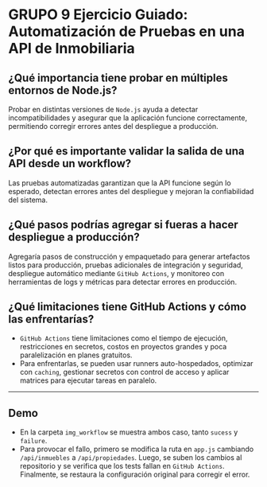 # GRUPO 9 Ejercicio Guiado: Automatización de Pruebas en una API de Inmobiliaria

## ¿Qué importancia tiene probar en múltiples entornos de Node.js?

Probar en distintas versiones de `Node.js` ayuda a detectar incompatibilidades y asegurar que la aplicación funcione correctamente, permitiendo corregir errores antes del despliegue a producción.

##  ¿Por qué es importante validar la salida de una API desde un workflow?

Las pruebas automatizadas garantizan que la API funcione según lo esperado, detectan errores antes del despliegue y mejoran la confiabilidad del sistema.

## ¿Qué pasos podrías agregar si fueras a hacer despliegue a producción?

Agregaría pasos de construcción y empaquetado para generar artefactos listos para producción, pruebas adicionales de integración y seguridad, despliegue automático mediante `GitHub Actions`, y monitoreo con herramientas de logs y métricas para detectar errores en producción.

## ¿Qué limitaciones tiene GitHub Actions y cómo las enfrentarías?

- `GitHub Actions` tiene limitaciones como el tiempo de ejecución, restricciones en secretos, costos en proyectos grandes y poca paralelización en planes gratuitos. 
- Para enfrentarlas, se pueden usar runners auto-hospedados, optimizar con `caching`, gestionar secretos con control de acceso y aplicar matrices para ejecutar tareas en paralelo.

----------------

## Demo
- En la carpeta `img_workflow` se muestra ambos caso, tanto `sucess` y `failure`. 
- Para provocar el fallo, primero se modifica la ruta en `app.js` cambiando `/api/inmuebles` a `/api/propiedades`. Luego, se suben los cambios al repositorio y se verifica que los tests fallan en `GitHub Actions`. Finalmente, se restaura la configuración original para corregir el error.